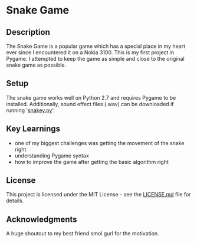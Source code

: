 # Snake Game

## Description
The Snake Game is a popular game which has a special place in my heart ever since I encountered it on a Nokia 3100. This is my first project in Pygame. I attempted to keep the game as simple and close to the original snake game as possible.  

## Setup
The snake game works well on Python 2.7 and requires Pygame to be installed. 
Additionally, sound effect files (.wav) can be downloaded if running '[snakey.py](snakey.py)'.

## Key Learnings
* one of my biggest challenges was getting the movement of the snake right
* understanding Pygame syntax
* how to improve the game after getting the basic algorithm right 

## License
This project is licensed under the MIT License - see the [LICENSE.md](LICENSE.md) file for details.

## Acknowledgments
A huge shoutout to my best friend smol gurl for the motivation.
